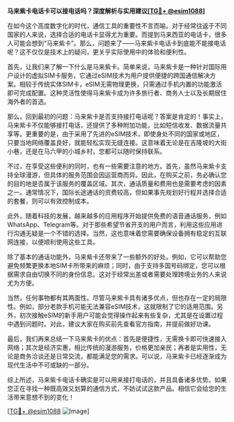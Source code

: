 **马来紫卡电话卡可以接电话吗？深度解析与实用建议[[TG💪+ @esim1088](https://t.me/s/esim1088)]**

在如今这个高度数字化的时代，通信工具的重要性不言而喻。对于经常往返于不同国家的人来说，选择合适的电话卡显得尤为重要。而提到马来西亚的电话卡，很多人可能会想到“马来紫卡”。那么，问题来了——马来紫卡电话卡到底能不能接电话呢？这不仅仅是技术上的疑问，更关乎实际使用中的体验和便利性。

首先，让我们来了解一下什么是马来紫卡。简单来说，马来紫卡是一种针对国际用户设计的虚拟SIM卡服务，它通过eSIM技术为用户提供便捷的跨国通信解决方案。相较于传统实体SIM卡，eSIM无需物理更换，只需通过手机内置的功能激活即可完成配置。这种灵活性使得马来紫卡成为许多旅行者、商务人士以及长期居住海外者的首选。

那么，回到最初的问题：马来紫卡是否支持接打电话呢？答案是肯定的！事实上，马来紫卡不仅能够接打电话，还提供了多种附加功能，比如短信收发、数据流量共享等。更重要的是，由于采用了先进的eSIM技术，即使身处不同的国家或地区，只要当地网络覆盖良好，就能轻松实现无缝连接。这意味着无论是在吉隆坡的大街小巷，还是在马六甲的小城乡村，您都可以随时保持联系。

不过，在享受这些便利的同时，也有一些需要注意的地方。首先，虽然马来紫卡支持全球漫游，但具体的服务范围会因运营商而异。因此，在购买之前，务必确认您的目的地是否属于该服务的覆盖区域。其次，通话质量和费用也是需要考虑的因素之一。通常情况下，国际长途通话的资费较高，但如果事先规划好行程并选择合适的套餐，则可以有效控制成本。

此外，随着科技的发展，越来越多的应用程序开始提供免费的语音通话服务，例如WhatsApp、Telegram等。对于那些希望节省开支的用户而言，利用这些应用进行沟通无疑是一个不错的选择。当然，这也意味着您需要确保设备拥有稳定的互联网连接，以便顺利使用这些工具。

除了基本的通话功能外，马来紫卡还带来了一些额外的好处。例如，它可以帮助您避免频繁更换本地SIM卡所带来的麻烦；同时，由于支持多国号码绑定，您可以根据需求自由切换不同的身份信息。这对于经常出差或者需要处理跨境业务的人来说尤为方便。

当然，任何事物都有其两面性。尽管马来紫卡具有诸多优点，但也存在一定的局限性。例如，部分老款手机可能无法兼容eSIM技术，这就限制了它的适用范围。另外，初次接触eSIM的新手用户可能会觉得操作起来有些复杂，尤其是在设置过程中遇到问题时。对此，建议大家在购买前先查看官方指南，并提前做好功课。

最后，我们再来总结一下马来紫卡的优点：首先是便捷性，无需换卡即可快速接入网络；其次是经济实惠，相比传统的漫游服务，价格更加亲民；再者是实用性，无论是商务洽谈还是日常交流，都能满足您的需求。可以说，马来紫卡已经逐渐成为现代生活中不可或缺的一部分。

综上所述，马来紫卡电话卡确实是可以用来接打电话的，并且具备诸多优势。如果您正在寻找一种既高效又划算的通信方式，不妨试试这款产品。相信它会给您的生活带来意想不到的变化！

[[TG💪+ @esim1088](https://t.me/s/esim1088) ![Image](https://i.postimg.cc/4NQfJmqS/Snipaste-2025-05-13-00-14-12.png)]